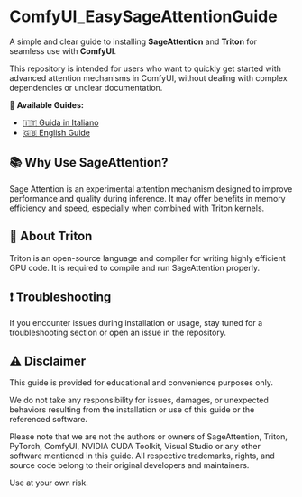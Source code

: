# ComfyUI_EasySageAttentionGuide

A simple and clear guide to installing **SageAttention** and **Triton** for seamless use with **ComfyUI**.

This repository is intended for users who want to quickly get started with advanced attention mechanisms in ComfyUI, without dealing with complex dependencies or unclear documentation.

📖 **Available Guides:**

- [🇮🇹 Guida in Italiano](./guide_it.md)
- [🇬🇧 English Guide](./guide_en.md)

## 📚 Why Use SageAttention?

Sage Attention is an experimental attention mechanism designed to improve performance and quality during inference. It may offer benefits in memory efficiency and speed, especially when combined with Triton kernels.

## 🧠 About Triton

Triton is an open-source language and compiler for writing highly efficient GPU code. It is required to compile and run SageAttention properly.

## ❗ Troubleshooting

If you encounter issues during installation or usage, stay tuned for a troubleshooting section or open an issue in the repository.

## ⚠️ Disclaimer

This guide is provided for educational and convenience purposes only.

We do not take any responsibility for issues, damages, or unexpected behaviors resulting from the installation or use of this guide or the referenced software.

Please note that we are not the authors or owners of SageAttention, Triton, PyTorch, ComfyUI, NVIDIA CUDA Toolkit, Visual Studio or any other software mentioned in this guide. All respective trademarks, rights, and source code belong to their original developers and maintainers.

Use at your own risk.

